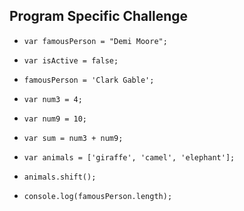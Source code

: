 
## Program Specific Challenge

   - `var famousPerson = "Demi Moore";`

   - `var isActive = false;`

   - `famousPerson = 'Clark Gable';`

   - `var num3 = 4;`

   - `var num9 = 10;`

   - `var sum = num3 + num9;`

   - `var animals = ['giraffe', 'camel', 'elephant'];`

   - `animals.shift();`

   - `console.log(famousPerson.length);`
